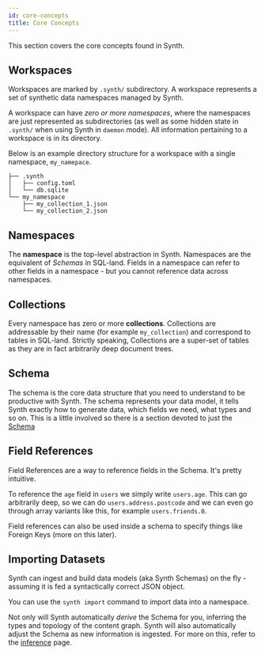 ```yaml
---
id: core-concepts
title: Core Concepts
---
```


This section covers the core concepts found in Synth.

## Workspaces

Workspaces are marked by `.synth/` subdirectory. A workspace represents a set of synthetic data namespaces managed by Synth.

A workspace can have *zero or more namespaces*, where the namespaces are just represented as subdirectories (as well as some hidden state in `.synth/` when using Synth in `daemon` mode). All information pertaining to a workspace is in its directory. 

Below is an example directory structure for a workspace with a single namespace, `my_namepace`.

```
├── .synth
│   ├── config.toml
│   └── db.sqlite
└── my_namespace
    ├── my_collection_1.json
    └── my_collection_2.json
``` 

## Namespaces

The **namespace** is the top-level abstraction in Synth. Namespaces are the equivalent of *Schemas* in SQL-land. Fields in a namespace can refer to other fields in a namespace - but you cannot reference data across namespaces.

## Collections

Every namespace has zero or more **collections**. Collections are addressable by their name (for example `my_collection`) and correspond to tables in SQL-land. Strictly speaking, Collections are a super-set of tables as they are in fact arbitrarily deep document trees.

## Schema

The schema is the core data structure that you need to understand to be productive with Synth. The schema represents your data model, it tells Synth exactly how to generate data, which fields we need, what types and so on. This is a little involved so there is a section devoted to just the [Schema](schema.md)

## Field References

Field References are a way to reference fields in the Schema. It's pretty intuitive.

To reference the `age` field in `users` we simply write `users.age`. This can go arbitrarily deep, so we can do `users.address.postcode` and we can even go through array variants like this, for example `users.friends.0`.

Field references can also be used inside a schema to specify things like Foreign Keys (more on this later).

## Importing Datasets

Synth can ingest and build data models (aka Synth Schemas) on the fly - assuming it is fed a syntactically correct JSON object.

You can use the `synth import` command to import data into a namespace.

Not only will Synth automatically *derive* the Schema for you, inferring the types and topology of the content graph. Synth will also automatically adjust the Schema as new information is ingested. For more on this, refer to the [inference](inference.md) page.

